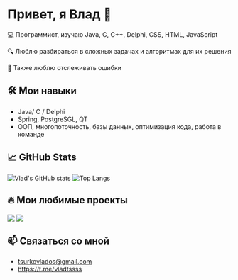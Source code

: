 # Привет, я Влад 👋

💻 Программист, изучаю Java, C, C++, Delphi, CSS, HTML, JavaScript 

🔍 Люблю разбираться в сложных задачах и алгоритмах для их решения  

📸 Также люблю отслеживать ошибки

## 🛠️ Мои навыки
- Java/ C / Delphi
- Spring, PostgreSGL, QT
- ООП, многопоточность, базы данных, оптимизация кода, работа в команде

## 📈 GitHub Stats
![Vlad's GitHub stats](https://github-readme-stats.vercel.app/api?username=hacker2023beginer&show_icons=true&theme=radical)
![Top Langs](https://github-readme-stats.vercel.app/api/top-langs/?username=hacker2023beginer&layout=compact&langs_count=9)
## 🔥 Мои любимые проекты
<a href="https://github.com/hacker2023beginer/leetcode">
  <img align="center" src="https://github-readme-stats.vercel.app/api/pin/?username=hacker2023beginer&repo=leetcode" />
</a>
<a href="https://github.com/hacker2023beginer/Boolean_expression_calculator">
  <img align="center" src="https://github-readme-stats.vercel.app/api/pin/?username=hacker2023beginer&repo=Boolean_expression_calculator" />
</a>

## 📫 Связаться со мной
- tsurkovlados@gmail.com
- https://t.me/vladtssss 

